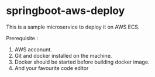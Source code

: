# springboot-aws-deploy

This is a sample microservice to deploy it on AWS ECS.




Prerequisite :
1. AWS acconunt.
2. Git and docker installed on the machine.
3. Docker should be started before building docker image.
4. And your favourite code editor 

